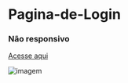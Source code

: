 # Pagina-de-Login
### Não responsivo
[Acesse aqui](https://pagina-de-login-responsivo.vercel.app/)



![imagem](https://user-images.githubusercontent.com/82781818/116137936-3213c000-a6a2-11eb-8045-6d9ff3f867b1.PNG)

